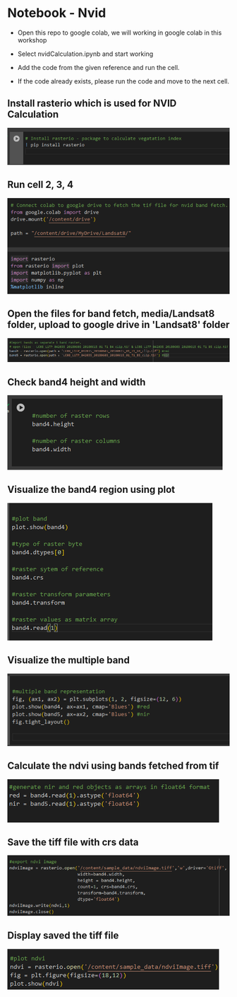  

# Notebook - Nvid

- Open this repo to google colab, we will working in google colab in this workshop

- Select nvidCalculation.ipynb and  start working

- Add the code from the given reference and run the cell.

- If the code already exists, please run the code and move to the next cell.

## Install rasterio which is used for NVID Calculation

![alt text](media/nvid/image.png)

## Run cell 2, 3, 4

![alt text](media/nvid/image-7.png)


## Open the files for band fetch, media/Landsat8 folder, upload to google drive in 'Landsat8' folder

![alt text](media/nvid/image1.png)

## Check band4 height and width

![alt text](media/nvid/image-1.png)


## Visualize the band4 region using plot

![alt text](media/nvid/image-2.png)

## Visualize the multiple band 

![alt text](media/nvid/image-3.png)
 
## Calculate the ndvi using bands fetched from tif

![alt text](media/nvid/image-5.png)

## Save the tiff file with crs data

![alt text](media/nvid/image-6.png)


## Display saved the tiff file

![alt text](media/nvid/image-9.png)
